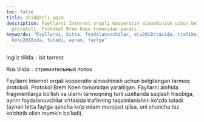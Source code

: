 ```yaml
---
toc: false
title: shiddatli oqim
description: Fayllarni Internet orqali kooperativ almashinish uchun belgilangan tarmoq
  protokoli. Protokol Brem Koen tomonidan yarati...
keywords: "Fayllarni, bitta, foydalanuvchilar, o\u2018rtasida, trafikning, taqsimlanishini,
  ko\u2018zda, tutadi, aynan, faylga"
---
```


Ingliz tilida:
:   bit torrent

Rus tilida:
:   стремительный поток

Fayllarni Internet orqali kooperativ almashinish uchun belgilangan tarmoq protokoli. Protokol Brem Koen tomonidan yaratilgan. Fayllarni alohida fragmentlarga bo‘lish va ularni tarmoqning turli uzellarida saqlash hisobiga, ayrim foydalanuvchilar o‘rtasida trafikning taqsimlanishini ko‘zda tutadi (aynan bitta faylga qancha ko‘p odam murojaat qilsa, uni shuncha tez ko‘chirib olish mumkin bo‘ladi).